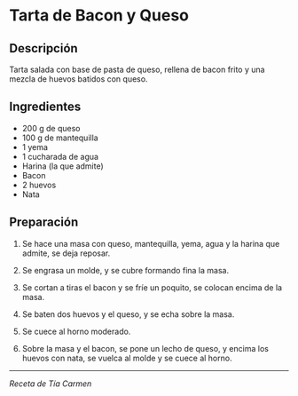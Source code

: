 # Tarta de Bacon y Queso

## Descripción
Tarta salada con base de pasta de queso, rellena de bacon frito y una mezcla de huevos batidos con queso.

## Ingredientes
- 200 g de queso
- 100 g de mantequilla
- 1 yema
- 1 cucharada de agua
- Harina (la que admite)
- Bacon
- 2 huevos
- Nata

## Preparación

1. Se hace una masa con queso, mantequilla, yema, agua y la harina que admite, se deja reposar.

2. Se engrasa un molde, y se cubre formando fina la masa.

3. Se cortan a tiras el bacon y se fríe un poquito, se colocan encima de la masa.

4. Se baten dos huevos y el queso, y se echa sobre la masa.

5. Se cuece al horno moderado.

6. Sobre la masa y el bacon, se pone un lecho de queso, y encima los huevos con nata, se vuelca al molde y se cuece al horno.

---
*Receta de Tía Carmen*